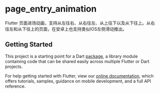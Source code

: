 # page_entry_animation

Flutter 页面进场动画，支持从左往右、从右往左、从上往下以及从下往上。从右往左和从下往上的页面，在安卓上也支持类似IOS左侧滑动推出。

## Getting Started

This project is a starting point for a Dart
[package](https://flutter.dev/developing-packages/),
a library module containing code that can be shared easily across
multiple Flutter or Dart projects.

For help getting started with Flutter, view our 
[online documentation](https://flutter.dev/docs), which offers tutorials, 
samples, guidance on mobile development, and a full API reference.
